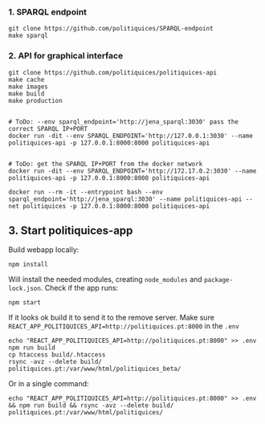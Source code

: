### __1. SPARQL endpoint__

	git clone https://github.com/politiquices/SPARQL-endpoint
	make sparql


### __2. API for graphical interface__

	git clone https://github.com/politiquices/politiquices-api
	make cache
	make images
	make build 
	make production


	# ToDo: --env sparql_endpoint='http://jena_sparql:3030' pass the correct SPARQL IP+PORT
	docker run -dit --env SPARQL_ENDPOINT='http://127.0.0.1:3030' --name politiquices-api -p 127.0.0.1:8000:8000 politiquices-api


	# ToDo: get the SPARQL IP+PORT from the docker network
	docker run -dit --env SPARQL_ENDPOINT='http://172.17.0.2:3030' --name politiquices-api -p 127.0.0.1:8000:8000 politiquices-api

	docker run --rm -it --entrypoint bash --env sparql_endpoint='http://jena_sparql:3030' --name politiquices-api --net politiquices -p 127.0.0.1:8000:8000 politiquices-api


## 3. __Start politiquices-app__

Build webapp locally:
  
	npm install

Will install the needed modules, creating `node_modules` and `package-lock.json`. Check if the app runs:

	npm start

If it looks ok build it to send it to the remove server. Make sure `REACT_APP_POLITIQUICES_API=http://politiquices.pt:8000` in the `.env`

	echo "REACT_APP_POLITIQUICES_API=http://politiquices.pt:8000" >> .env
	npm run build
	cp htaccess build/.htaccess
	rsync -avz --delete build/ politiquices.pt:/var/www/html/politiquices_beta/

Or in a single command:

	echo "REACT_APP_POLITIQUICES_API=http://politiquices.pt:8000" >> .env && npm run build && rsync -avz --delete build/ politiquices.pt:/var/www/html/politiquices/
